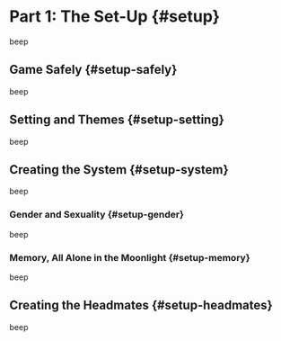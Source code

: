 # Part 1: The Set-Up {#setup}

beep

## Game Safely {#setup-safely}

beep

## Setting and Themes {#setup-setting}

beep

## Creating the System {#setup-system}

beep

### Gender and Sexuality {#setup-gender}

beep

### Memory, All Alone in the Moonlight {#setup-memory}

beep

## Creating the Headmates {#setup-headmates}

beep


